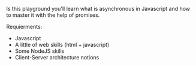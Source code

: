 Is this playground you'll learn what is asynchronous in Javascript and how to master it with the help of promises.

Requierments:
 * Javascript
 * A little of web skills (html + javascript)
 * Some NodeJS skills
 * Client-Server architecture notions